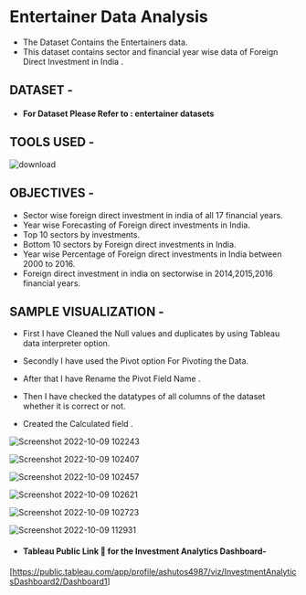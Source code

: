 # Entertainer Data Analysis
* The Dataset Contains the Entertainers data.
* This dataset contains sector and financial year wise data of Foreign Direct Investment in India .



## DATASET -

* #### For Dataset Please Refer to : entertainer datasets 


## TOOLS USED - 

   ![download](https://user-images.githubusercontent.com/111995863/194266789-c26badc9-68db-4735-a31c-7e98749ab3c6.jpg)
            

## OBJECTIVES - 

* Sector wise foreign direct investment in india of all 17 financial years.
* Year wise Forecasting of Foreign direct investments in India.
* Top 10 sectors by investments.
* Bottom 10 sectors by Foreign direct investments in India.
* Year wise Percentage of Foreign direct investments in India between 2000 to 2016.
* Foreign direct investment in india on sectorwise in 2014,2015,2016 financial years.


## SAMPLE VISUALIZATION - 


* First I have Cleaned the Null values and duplicates by using Tableau data interpreter option.

* Secondly I have used the Pivot option For Pivoting the Data.

* After that I have Rename the Pivot Field Name .

* Then I have checked the datatypes of all columns of the dataset whether it is correct or not.

* Created the Calculated field .


![Screenshot 2022-10-09 102243](https://user-images.githubusercontent.com/111995863/194741360-39c10796-a768-4b39-a28b-7e414c2cf0f9.png)

![Screenshot 2022-10-09 102407](https://user-images.githubusercontent.com/111995863/194741361-04ed67eb-1414-410e-ae5c-7a5a38cd646d.png)

![Screenshot 2022-10-09 102457](https://user-images.githubusercontent.com/111995863/194741368-2a38bf80-0ccb-4112-873f-8e6dc32cd27a.png)

![Screenshot 2022-10-09 102621](https://user-images.githubusercontent.com/111995863/194741374-cbe65b08-1f3e-4e77-b920-26689272e7d1.png)

![Screenshot 2022-10-09 102723](https://user-images.githubusercontent.com/111995863/194741377-e0055d76-767d-40f4-a899-60c5b15ee918.png)

![Screenshot 2022-10-09 112931](https://user-images.githubusercontent.com/111995863/194741397-0c582bce-5b7a-4612-a73d-b1ee9ee16267.png)





 * #### Tableau Public Link 🔗 for the Investment Analytics Dashboard- 
 [https://public.tableau.com/app/profile/ashutos4987/viz/InvestmentAnalyticsDashboard2/Dashboard1]
